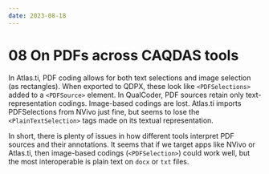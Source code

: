 ```yaml
---
date: 2023-08-18
---
```


# 08 On PDFs across CAQDAS tools

In Atlas.ti, PDF coding allows for both text selections and image selection (as rectangles). When exported to QDPX, these look like `<PDFSelections>` added to a `<PDFSource>` element. In QualCoder, PDF sources retain only text-representation codings. Image-based codings are lost. Atlas.ti imports PDFSelections from NVivo just fine, but seems to lose the `<PlainTextSelection>` tags made on its textual representation.

In short, there is plenty of issues in how different tools interpret PDF sources and their annotations. It seems that if we target apps like NVivo or Atlas.ti, then image-based codings (`<PDFSelection>`) could work well, but the most interoperable is plain text on `docx` or `txt` files.
